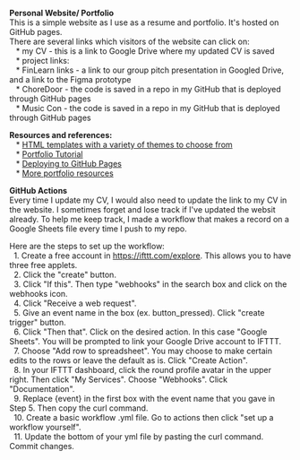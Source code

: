 **Personal Website/ Portfolio**\
This is a simple website as I use as a resume and portfolio. It's hosted on GitHub pages. \
There are several links which visitors of the website can click on:\
	&nbsp;&nbsp; * my CV - this is a link to Google Drive where my updated CV is saved\
	&nbsp;&nbsp; * project links:\
	&nbsp;&nbsp; * FinLearn links - a link to our group pitch presentation in Googled Drive, and a link to the Figma prototype\
	&nbsp;&nbsp; * ChoreDoor - the code is saved in a repo in my GitHub that is deployed through GitHub pages\
	&nbsp;&nbsp; * Music Con - the code is saved in a repo in my GitHub that is deployed through GitHub pages
	
**Resources and references:**\
	&nbsp;&nbsp; * [HTML templates with a variety of themes to choose from](https://html5up.net/) \
	&nbsp;&nbsp; * [Portfolio Tutorial](https://www.youtube.com/watch?v=u-RLu_8kwA0&t=137s) \
	&nbsp;&nbsp; * [Deploying to GitHub Pages](https://www.codecademy.com/articles/f1-u3-github-pages) \
	&nbsp;&nbsp; * [More portfolio resources](https://discuss.codecademy.com/t/guide-how-to-build-a-web-dev-portfolio/394816?utm_source=youtube&utm_medium=organic-social&utm_campaign=codecademy_101_series&utm_content=yt_remembering_what_you_learn) 
	
**GitHub Actions**\
Every time I update my CV, I would also need to update the link to my CV in the website. I sometimes forget and lose track if I've updated the websit already. To help me keep track, I made a workflow that makes a record on a Google Sheets file every time I push to my repo.

Here are the steps to set up the workflow:\
&nbsp;&nbsp;1. Create a free account in https://ifttt.com/explore. This allows you to have three free applets.\
&nbsp;&nbsp;2. Click the "create" button.\
&nbsp;&nbsp;3. Click "If this". Then type "webhooks" in the search box and click on the webhooks icon.\
&nbsp;&nbsp;4. Click "Receive a web request".\
&nbsp;&nbsp;5. Give an event name in the box (ex. button_pressed). Click "create trigger" button.\
&nbsp;&nbsp;6. Click "Then that". Click on the desired action. In this case "Google Sheets". You will be prompted to link your Google Drive account to IFTTT.\
&nbsp;&nbsp;7. Choose "Add row to spreadsheet". You may choose to make certain edits to the rows or leave the default as is. Click "Create Action".\
&nbsp;&nbsp;8. In your IFTTT dashboard, click the round profile avatar in the upper right. Then click "My Services". Choose "Webhooks". Click "Documentation".\
&nbsp;&nbsp;9. Replace {event} in the first box with the event name that you gave in Step 5. Then copy the curl command.\
&nbsp;&nbsp;10. Create a basic workflow .yml file. Go to actions then click "set up a workflow yourself". \
&nbsp;&nbsp;11. Update the bottom of your yml file by pasting the curl command. Commit changes. 






